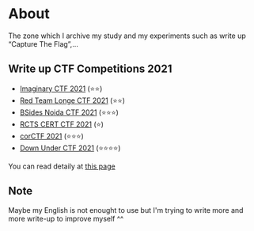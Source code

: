 # About
The zone which I archive my study and my experiments such as write up “Capture The Flag”,...

## Write up CTF Competitions 2021
- [Imaginary CTF 2021](sources/imaginary-ctf-2021.md) (⭐⭐)
- [Red Team Longe CTF 2021](sources/red-team-longe-ctf-2021.md) (⭐⭐)
- [BSides Noida CTF 2021](sources/bside-noida-ctf-2021.md) (⭐⭐⭐)
- [RCTS CERT CTF 2021](sources/rcts-cert-ctf-2021.md) (⭐)
- [corCTF 2021](sources/cor-ctf-2021.md) (⭐⭐⭐)
- [Down Under CTF 2021](sources/down-under-ctf.md) (⭐⭐⭐⭐)

You can read detaily at [this page](https://nh4ttruong.github.io/blog)

## Note
Maybe my English is not enought to use but I'm trying to write more and more write-up to improve myself ^^
